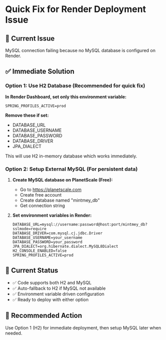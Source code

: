# Quick Fix for Render Deployment Issue

## 🚨 Current Issue
MySQL connection failing because no MySQL database is configured on Render.

## ✅ Immediate Solution

### Option 1: Use H2 Database (Recommended for quick fix)

**In Render Dashboard, set only this environment variable:**
```
SPRING_PROFILES_ACTIVE=prod
```

**Remove these if set:**
- DATABASE_URL
- DATABASE_USERNAME  
- DATABASE_PASSWORD
- DATABASE_DRIVER
- JPA_DIALECT

This will use H2 in-memory database which works immediately.

### Option 2: Setup External MySQL (For persistent data)

1. **Create MySQL database on PlanetScale (Free):**
   - Go to https://planetscale.com
   - Create free account
   - Create database named "mintmey_db"
   - Get connection string

2. **Set environment variables in Render:**
   ```
   DATABASE_URL=mysql://username:password@host:port/mintmey_db?sslmode=require
   DATABASE_DRIVER=com.mysql.cj.jdbc.Driver
   DATABASE_USERNAME=your_username
   DATABASE_PASSWORD=your_password
   JPA_DIALECT=org.hibernate.dialect.MySQL8Dialect
   H2_CONSOLE_ENABLED=false
   SPRING_PROFILES_ACTIVE=prod
   ```

## 🔄 Current Status
- ✅ Code supports both H2 and MySQL
- ✅ Auto-fallback to H2 if MySQL not available
- ✅ Environment variable driven configuration
- ✅ Ready to deploy with either option

## 🚀 Recommended Action
Use Option 1 (H2) for immediate deployment, then setup MySQL later when needed.
